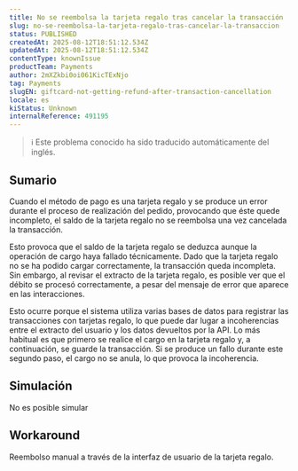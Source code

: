 ```yaml
---
title: No se reembolsa la tarjeta regalo tras cancelar la transacción
slug: no-se-reembolsa-la-tarjeta-regalo-tras-cancelar-la-transaccion
status: PUBLISHED
createdAt: 2025-08-12T18:51:12.534Z
updatedAt: 2025-08-12T18:51:12.534Z
contentType: knownIssue
productTeam: Payments
author: 2mXZkbi0oi061KicTExNjo
tag: Payments
slugEN: giftcard-not-getting-refund-after-transaction-cancellation
locale: es
kiStatus: Unknown
internalReference: 491195
---
```


>ℹ️ Este problema conocido ha sido traducido automáticamente del inglés.

## Sumario


Cuando el método de pago es una tarjeta regalo y se produce un error durante el proceso de realización del pedido, provocando que éste quede incompleto, el saldo de la tarjeta regalo no se reembolsa una vez cancelada la transacción.

Esto provoca que el saldo de la tarjeta regalo se deduzca aunque la operación de cargo haya fallado técnicamente. Dado que la tarjeta regalo no se ha podido cargar correctamente, la transacción queda incompleta. Sin embargo, al revisar el extracto de la tarjeta regalo, es posible ver que el débito se procesó correctamente, a pesar del mensaje de error que aparece en las interacciones.

Esto ocurre porque el sistema utiliza varias bases de datos para registrar las transacciones con tarjetas regalo, lo que puede dar lugar a incoherencias entre el extracto del usuario y los datos devueltos por la API.
Lo más habitual es que primero se realice el cargo en la tarjeta regalo y, a continuación, se guarde la transacción. Si se produce un fallo durante este segundo paso, el cargo no se anula, lo que provoca la incoherencia.


## Simulación


No es posible simular

## Workaround


Reembolso manual a través de la interfaz de usuario de la tarjeta regalo.


